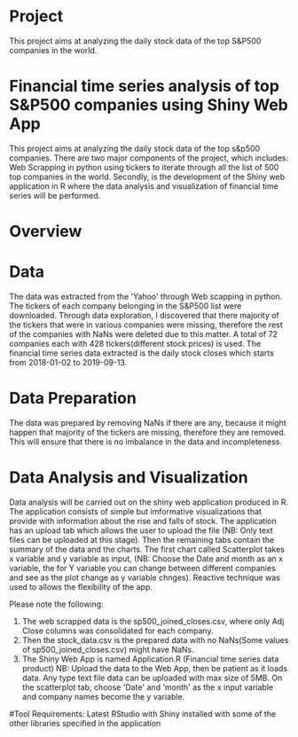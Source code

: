 # Project
This project aims at analyzing the daily stock data of the top S&P500 companies in the world.


# Financial time series analysis of top S&P500 companies using Shiny Web App 

This project aims at analyzing the daily stock data of the top s&amp;p500 companies. There are two major components of the project, which includes: Web Scrapping in python using tickers to iterate through all the list of 500 top companies in the world. Secondly, is the development of the Shiny web application in R where the data analysis and visualization of financial time series will be performed. 

# Overview

# Data 

The data was extracted from the 'Yahoo' through Web scapping in python. The tickers of each company belonging in the S&P500 list were downloaded. Through data exploration, I discovered that there majority of the tickers that were in various companies were missing, therefore the rest of the companies with NaNs were deleted due to this matter. A total of 72 companies each with 428 tickers(different stock prices) is used. The financial time series data extracted is the daily stock closes which starts from 2018-01-02 to 2019-09-13.  

# Data Preparation 

The data was prepared by removing NaNs if there are any, because it might happen that majority of the tickers are missing, therefore they are removed. This will ensure that there is no imbalance in the data and incompleteness.

# Data Analysis and Visualization

Data analysis will be carried out on the shiny web application produced in R. The application consists of simple but imformative visualizations that provide with information about the rise and falls of stock. The application has an upload tab which allows the user to upload the file (NB: Only text files can be uploaded at this stage). Then the remaining tabs contain the summary of the data and the charts. The first chart called Scatterplot takes x variable and y variable as input, (NB: Choose the Date and month as an x variable, the for Y variable you can change between different companies and see as the plot change as y variable chnges). Reactive technique was used to allows the flexibility of the app.


Please note the following: 

1. The web scrapped data is the sp500_joined_closes.csv, where only Adj Close columns was consolidated for each company. 
2. Then the stock_data.csv is the prepared data with no NaNs(Some values of sp500_joined_closes.csv) might have NaNs.
3. The Shiny Web App is named Application.R (Financial time series data product)
   NB: Upload the data to the Web App, then be patient as it loads data. Any type text file data can be uploaded with max size of 5MB.
       On the scatterplot tab, choose 'Date' and 'month' as the x input variable and company names become the y variable.
       
       
 #Tool Requirements:
   Latest RStudio with Shiny installed with some of the other libraries specified in the application

